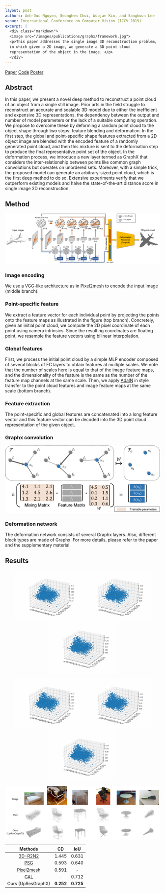 ```yaml
---
layout: post
authors: Anh-Duc Nguyen, Seonghwa Choi, Woojae Kim, and Sanghoon Lee
venue: International Conference on Computer Vision (ICCV 2019)
excerpt: | 
  <div class="markdown">
  <image src="/images/publications/graphx/framework.jpg">
  <p>This paper addresses the single image 3D reconstruction problem, 
  in which given a 2D image, we generate a 3D point cloud 
  representation of the object in the image. </p>
  </div>
---
```

[Paper](/images/publications/graphx/0351.pdf)
[Code](https://github.com/justanhduc/graphx-conv)
[Poster]()

## Abstract

In this paper, we present a novel deep method to reconstruct
a point cloud of an object from a single still image.
Prior arts in the field struggle to reconstruct an accurate
and scalable 3D model due to either the inefficient
and expensive 3D representations, the dependency between
the output and number of model parameters or the lack
of a suitable computing operation. 
We propose to overcome
these by deforming a random point cloud to the object
shape through two steps: feature blending and deformation.
In the first step, the global and point-specific shape
features extracted from a 2D object image are blended with
the encoded feature of a randomly generated point cloud,
and then this mixture is sent to the deformation step to produce
the final representative point set of the object. In the
deformation process, we introduce a new layer termed as
GraphX that considers the inter-relationship between points
like common graph convolutions but operates on unordered
sets. Moreover, with a simple trick, the proposed model can
generate an arbitrary-sized point cloud, which is the first
deep method to do so. Extensive experiments verify that we
outperform existing models and halve the state-of-the-art
distance score in single image 3D reconstruction.

## Method

![framework](/images/publications/graphx/framework.jpg)

### Image encoding

We use a VGG-like architecture as in 
[Pixel2mesh](https://github.com/nywang16/Pixel2Mesh) 
to encode the input image (middle branch).

### Point-specific feature

We extract a feature vector for each individual
point by projecting the points onto the feature maps
as illustrated in the figure (top branch). Concretely, given an
initial point cloud, we compute the 2D pixel coordinate of
each point using camera intrinsics. Since the resulting coordinates
are floating point, we resample the feature vectors
using bilinear interpolation.

### Global features

First, we process the initial point
cloud by a simple MLP encoder
composed of several blocks of FC layers
to obtain features at multiple scales. We note that the
number of scales here is equal to that of the image feature
maps, and the dimensionality of the feature is the same as
the number of the feature map channels at the same scale.
Then, we apply [AdaIN](https://arxiv.org/abs/1703.06868) 
in style transfer to the point cloud features and
image feature maps at the same scale (bottom branch). 

### Feature extraction

The point-specific and global features are concatenated into a long
feature vector and this feature vector can be decoded into the 3D 
point cloud representation of the given object.

### Graphx convolution

![graphx](/images/publications/graphx/graphx.jpg)

### Deformation network

The deformation network consists of several Graphx layers.
Also, different block types are made of Graphx.
For more details, please refer to the paper and the supplementary
material.


## Results

<p align='center'>
  <img src='/images/publications/graphx/results/airplane.gif' width="220px">
  <img src='/images/publications/graphx/results/bench.gif' width="220px">
  <img src='/images/publications/graphx/results/car.gif' width="220px">
</p>

<p align='center'>
  <img src='/images/publications/graphx/results/lamp.gif' width="220px">
  <img src='/images/publications/graphx/results/monitor.gif' width="220px">
  <img src='/images/publications/graphx/results/table.gif' width="220px">
</p>

![qualitative-real](/images/publications/graphx/results/qualitative_real.jpg)

|Methods|CD|IoU|
|:-------:|:---:|:-------:|
|[3D-R2N2](http://3d-r2n2.stanford.edu/)|1.445|0.631|
|[PSG](https://arxiv.org/abs/1612.00603)|0.593|0.640|
|[Pixel2mesh](https://github.com/nywang16/Pixel2Mesh)|0.591|-|
|[GAL](https://link.springer.com/chapter/10.1007/978-3-030-01237-3_49)|-|0.712|
|Ours (UpResGraphX)|__0.252__|__0.725__|
